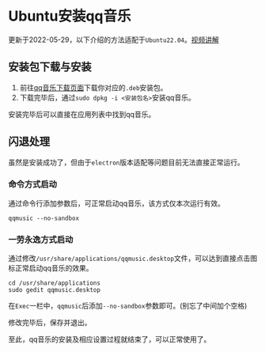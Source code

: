 # Ubuntu安装qq音乐

更新于2022-05-29，以下介绍的方法适配于`Ubuntu22.04`。[视频讲解](https://www.bilibili.com/video/BV1Zv4y1c7UY)

## 安装包下载与安装
1. 前往[qq音乐下载页面](https://y.qq.com/download/download.html)下载你对应的`.deb`安装包。
2. 下载完毕后，通过`sudo dpkg -i <安装包名>`安装qq音乐。

安装完毕后可以直接在应用列表中找到qq音乐。

## 闪退处理
虽然是安装成功了，但由于`electron`版本适配等问题目前无法直接正常运行。

### 命令方式启动
通过命令行添加参数后，可正常启动qq音乐，该方式仅本次运行有效。
```shell
qqmusic --no-sandbox
```

### 一劳永逸方式启动
通过修改`/usr/share/applications/qqmusic.desktop`文件，可以达到直接点击图标正常启动qq音乐的效果。

```shell
cd /usr/share/applications
sudo gedit qqmusic.desktop
```
在`Exec`一栏中，`qqmusic`后添加`--no-sandbox`参数即可。(别忘了中间加个空格)

修改完毕后，保存并退出。

至此，qq音乐的安装及相应设置过程就结束了，可以正常使用了。


